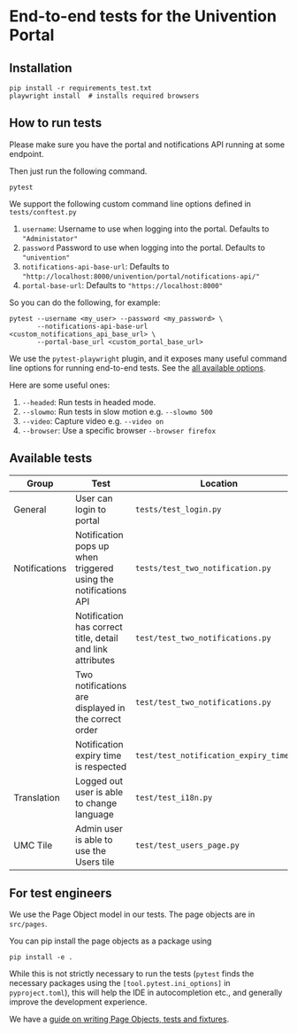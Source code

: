 # End-to-end tests for the Univention Portal

## Installation

```
pip install -r requirements_test.txt
playwright install  # installs required browsers
```

## How to run tests

Please make sure you have the portal and notifications API running at some
endpoint.

Then just run the following command.

```
pytest
```

We support the following custom command line options defined in `tests/conftest.py`

1. `username`: Username to use when logging into the portal. Defaults to `"Administator"`
2. `password` Password to use when logging into the portal. Defaults to `"univention"`
3. `notifications-api-base-url`: Defaults to `"http://localhost:8000/univention/portal/notifications-api/"`
4. `portal-base-url`: Defaults to `"https://localhost:8000"`

So you can do the following, for example:

```
pytest --username <my_user> --password <my_password> \
       --notifications-api-base-url <custom_notifications_api_base_url> \
       --portal-base_url <custom_portal_base_url>
```

We use the `pytest-playwright` plugin, and it exposes many useful command
line options for running end-to-end tests. See the
[all available options](https://playwright.dev/python/docs/test-runners).

Here are some useful ones:

1. `--headed`: Run tests in headed mode.
2. `--slowmo`: Run tests in slow motion e.g. `--slowmo 500`
3. `--video`: Capture video e.g. `--video on`
4. `--browser`: Use a specific browser `--browser firefox`

## Available tests

| Group         | Test                                                            | Location                                |
|---------------|-----------------------------------------------------------------|-----------------------------------------|
| General       | User can login to portal                                        | `tests/test_login.py`                   |
| Notifications | Notification pops up when triggered using the notifications API | `tests/test_two_notification.py`        |
|               | Notification has correct title, detail and link attributes      | `test/test_two_notifications.py`        |
|               | Two notifications are displayed in the correct order            | `test/test_two_notifications.py`        |
|               | Notification expiry time is respected                           | `test/test_notification_expiry_time.py` |
| Translation   | Logged out user is able to change language                      | `test/test_i18n.py`                     |
| UMC Tile      | Admin user is able to use the Users tile                        | `test/test_users_page.py`               |
## For test engineers

We use the Page Object model in our tests. The page objects are in `src/pages`.

You can pip install the page objects as a package using

```
pip install -e .
```

While this is not strictly necessary to run the tests (`pytest` finds the necessary
packages using the `[tool.pytest.ini_options]` in `pyproject.toml`), this will
help the IDE in autocompletion etc., and generally improve the development
experience.

We have a [guide on writing Page Objects, tests and fixtures](https://univention.gitpages.knut.univention.de/customers/dataport/team-souvap/testing/e2e-testing-guidelines.html).
